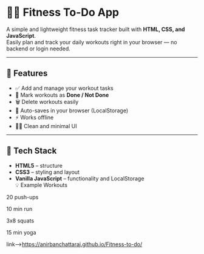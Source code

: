 # 🏋️‍♀️ Fitness To-Do App

A simple and lightweight fitness task tracker built with **HTML, CSS, and JavaScript**.  
Easily plan and track your daily workouts right in your browser — no backend or login needed.

---

## 🌟 Features

- ✅ Add and manage your workout tasks  
- 🧠 Mark workouts as **Done / Not Done**  
- 🗑️ Delete workouts easily  
- 💾 Auto-saves in your browser (LocalStorage)  
- ⚡ Works offline  
- 🧘‍♀️ Clean and minimal UI  

---

## 🧩 Tech Stack

- **HTML5** – structure  
- **CSS3** – styling and layout  
- **Vanilla JavaScript** – functionality and LocalStorage  
💡 Example Workouts

20 push-ups

10 min run

3x8 squats

15 min yoga


link-->https://anirbanchattaraj.github.io/Fitness-to-do/
